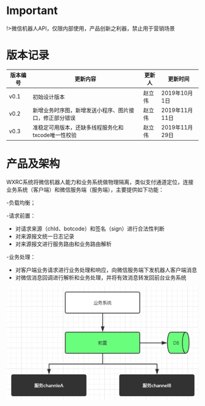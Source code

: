 # Important
!>微信机器人API，仅限内部使用，产品创新之利器，禁止用于营销场景


# 版本记录

| 版本编号 | 更新内容 | 更新人 | 更新时间 |
|---|---|---|---|
| v0.1 | 初始设计版本 |赵立伟 | 2019年10月1日 |
| v0.2 | 新增业务时序图，新增发送小程序、图片接口，修正部分错误 |赵立伟 | 2019年11月11日 |
| v0.3 | 准稳定可用版本，还缺多线程服务化和txcode唯一性校验 |赵立伟 | 2019年11月29日 |

# 产品及架构


WXRC系统将微信机器人能力和业务系统做物理隔离，类似支付通道定位，连接业务系统（客户端）和微信服务端（服务端），主要提供如下功能：

-负载均衡；

-请求前置：
* 对请求来源（chId、botcode）和签名（sign）进行合法性判断
* 对来源报文统一日志记录
* 对来源报文进行服务路由和业务路由解析

-业务处理：
* 对客户端业务请求进行业务处理和响应，向微信服务端下发机器人客户端消息
* 对微信消息回调进行解析和业务处理，并将有效消息转发回前台业务系统

![avatar](./image/wxrc.png)
